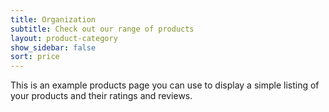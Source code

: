 ```yaml
---
title: Organization
subtitle: Check out our range of products
layout: product-category
show_sidebar: false
sort: price
---
```


This is an example products page you can use to display a simple listing of your products and their ratings and reviews.
